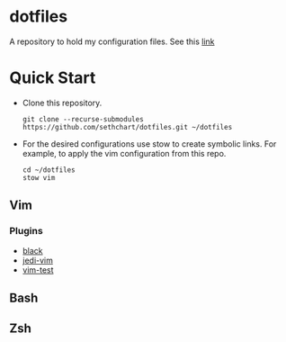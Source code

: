 # dotfiles
A repository to hold my configuration files.
See this [link](http://brandon.invergo.net/news/2012-05-26-using-gnu-stow-to-manage-your-dotfiles.html)

# Quick Start
  - Clone this repository.
    ```shell
    git clone --recurse-submodules https://github.com/sethchart/dotfiles.git ~/dotfiles
    ```
  - For the desired configurations use stow to create symbolic links.
    For example, to apply the vim configuration from this repo.
    ```shell
    cd ~/dotfiles
    stow vim
    ```
## Vim

### Plugins
  - [black](https://github.com/psf/black)
  - [jedi-vim](https://github.com/davidhalter/jedi-vim)
  - [vim-test](https://github.com/vim-test/vim-test)

## Bash

## Zsh
